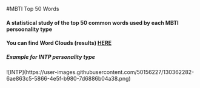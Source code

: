 #MBTI Top 50 Words
<h4>A statistical study of the top 50 common words used by each MBTI persoonality type</h4>
<h4>You can find Word Clouds (results) <a href="https://zementalist.imgur.com/all/" target="_blank">HERE</a></h4>

<h5>Example for INTP personality type</h5>
![INTP](https://user-images.githubusercontent.com/50156227/130362282-6ae863c5-5866-4e5f-b980-7d6886b04a38.png)
